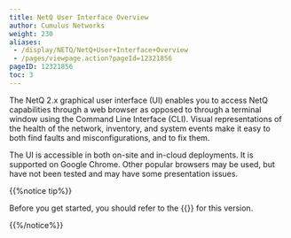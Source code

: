 ```yaml
---
title: NetQ User Interface Overview
author: Cumulus Networks
weight: 230
aliases:
 - /display/NETQ/NetQ+User+Interface+Overview
 - /pages/viewpage.action?pageId=12321856
pageID: 12321856
toc: 3
---
```

The NetQ 2.x graphical user interface (UI) enables you to access NetQ capabilities through a web browser as opposed to through a terminal window using the Command Line Interface (CLI). Visual representations of the health of the network, inventory, and system events make it easy to both find faults and misconfigurations, and to fix them.

The UI is accessible in both on-site and in-cloud deployments. It is supported on Google Chrome. Other popular browsers may be used, but have not been tested and may have some presentation issues.

{{%notice tip%}}

Before you get started, you should refer to the {{<exlink url="https://support.cumulusnetworks.com/hc/en-us/articles/360041040413-Cumulus-NetQ-2-4-Release-Notes" text="release notes">}} for this version.

{{%/notice%}}
